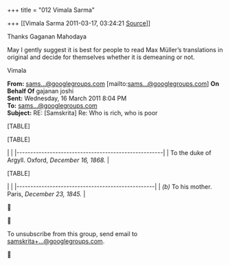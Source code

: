 +++
title = "012 Vimala Sarma"

+++
[[Vimala Sarma	2011-03-17, 03:24:21 [Source](https://groups.google.com/g/samskrita/c/SkBdsgqihJw)]]



Thanks Gaganan Mahodaya

May I gently suggest it is best for people to read Max Müller’s translations in original and decide for themselves whether it is demeaning or not.

Vimala



**From:** [sams...@googlegroups.com]() \[mailto:[sams...@googlegroups.com]()\] **On Behalf Of** gajanan joshi  
**Sent:** Wednesday, 16 March 2011 8:04 PM  
**To:** [sams...@googlegroups.com]()  
**Subject:** RE: \[Samskrita\] Re: Who is rich, who is poor



[TABLE]

[TABLE]

|                                                     | |-----------------------------------------------------| | To the duke of Argyll. Oxford, *December 16, 1868.* |

[TABLE]

|                                                  | |--------------------------------------------------| | *(b)* To his mother. Paris, *December 23, 1845.* |





To unsubscribe from this group, send email to [samskrita+...@googlegroups.com]().



